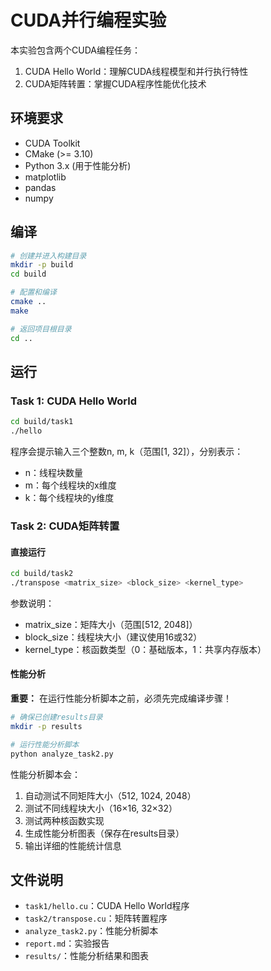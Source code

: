 # CUDA并行编程实验

本实验包含两个CUDA编程任务：
1. CUDA Hello World：理解CUDA线程模型和并行执行特性
2. CUDA矩阵转置：掌握CUDA程序性能优化技术

## 环境要求

- CUDA Toolkit
- CMake (>= 3.10)
- Python 3.x (用于性能分析)
- matplotlib
- pandas
- numpy

## 编译

```bash
# 创建并进入构建目录
mkdir -p build
cd build

# 配置和编译
cmake ..
make

# 返回项目根目录
cd ..
```

## 运行

### Task 1: CUDA Hello World

```bash
cd build/task1
./hello
```

程序会提示输入三个整数n, m, k（范围[1, 32]），分别表示：
- n：线程块数量
- m：每个线程块的x维度
- k：每个线程块的y维度

### Task 2: CUDA矩阵转置

#### 直接运行

```bash
cd build/task2
./transpose <matrix_size> <block_size> <kernel_type>
```

参数说明：
- matrix_size：矩阵大小（范围[512, 2048]）
- block_size：线程块大小（建议使用16或32）
- kernel_type：核函数类型（0：基础版本，1：共享内存版本）

#### 性能分析

**重要：** 在运行性能分析脚本之前，必须先完成编译步骤！

```bash
# 确保已创建results目录
mkdir -p results

# 运行性能分析脚本
python analyze_task2.py
```

性能分析脚本会：
1. 自动测试不同矩阵大小（512, 1024, 2048）
2. 测试不同线程块大小（16×16, 32×32）
3. 测试两种核函数实现
4. 生成性能分析图表（保存在results目录）
5. 输出详细的性能统计信息

## 文件说明

- `task1/hello.cu`：CUDA Hello World程序
- `task2/transpose.cu`：矩阵转置程序
- `analyze_task2.py`：性能分析脚本
- `report.md`：实验报告
- `results/`：性能分析结果和图表
